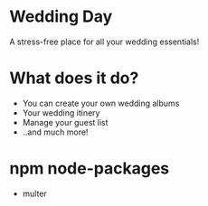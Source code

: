 # Wedding Day

A stress-free place for all your wedding essentials!

# What does it do?

* You can create your own wedding albums
* Your wedding itinery
* Manage your guest list
* ..and much more!

# npm node-packages

* multer
